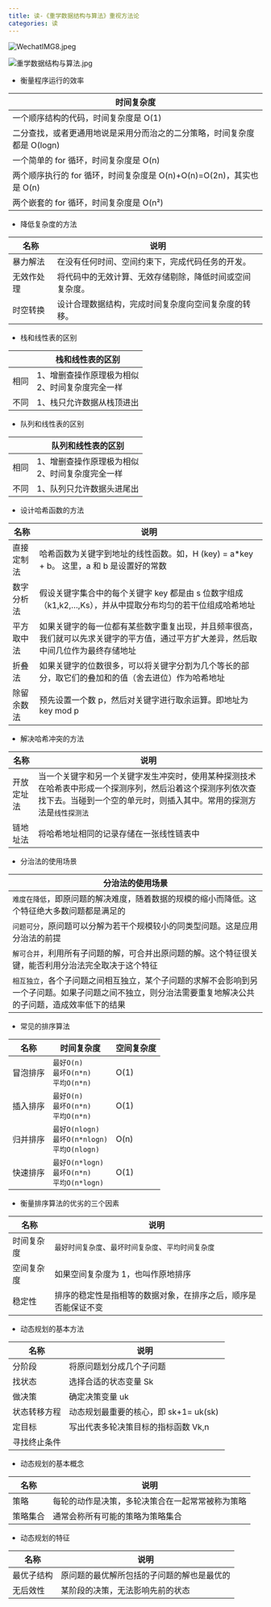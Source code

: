 ```yaml
---
title: 读-《重学数据结构与算法》重视方法论
categories: 读
---
```

![WechatIMG8.jpeg](https://upload-images.jianshu.io/upload_images/15325592-888f93690cba38c6.jpeg?imageMogr2/auto-orient/strip%7CimageView2/2/w/1240)
<!-- more -->

![重学数据结构与算法.jpg](https://upload-images.jianshu.io/upload_images/15325592-011f3e265342c21f.jpg?imageMogr2/auto-orient/strip%7CimageView2/2/w/1240)
<!-- more -->


- 衡量程序运行的效率

| 时间复杂度  |   
| ------------ | 
| 一个顺序结构的代码，时间复杂度是 O(1)  |
|二分查找，或者更通用地说是采用分而治之的二分策略，时间复杂度都是 O(logn)|
|一个简单的 for 循环，时间复杂度是 O(n)|
|两个顺序执行的 for 循环，时间复杂度是 O(n)+O(n)=O(2n)，其实也是 O(n)|
|两个嵌套的 for 循环，时间复杂度是 O(n²)|

- 降低复杂度的方法

| 名称 | 说明 |
| ------------ | ------------ |
|暴力解法  |在没有任何时间、空间约束下，完成代码任务的开发。 |
|无效作处理 | 将代码中的无效计算、无效存储剔除，降低时间或空间复杂度。|
| 时空转换 | 设计合理数据结构，完成时间复杂度向空间复杂度的转移。|

- 栈和线性表的区别

|   |  栈和线性表的区别 |
| ------------ | ------------ |
| 相同  | 1、增删查操作原理极为相似<br/>2、时间复杂度完全一样  |
| 不同  | 1、栈只允许数据从栈顶进出  |

- 队列和线性表的区别

|   |  队列和线性表的区别 |
| ------------ | ------------ |
| 相同  | 1、增删查操作原理极为相似<br/>2、时间复杂度完全一样  |
| 不同  | 1、队列只允许数据头进尾出 |

- 设计哈希函数的方法

| 名称 | 说明 |
| ------------ | ------------ |
|直接定制法  |哈希函数为关键字到地址的线性函数。如，H (key) = a*key + b。 这里，a 和 b 是设置好的常数 |
|数字分析法 | 假设关键字集合中的每个关键字 key 都是由 s 位数字组成（k1,k2,…,Ks），并从中提取分布均匀的若干位组成哈希地址|
| 平方取中法 | 如果关键字的每一位都有某些数字重复出现，并且频率很高，我们就可以先求关键字的平方值，通过平方扩大差异，然后取中间几位作为最终存储地址|
|折叠法|如果关键字的位数很多，可以将关键字分割为几个等长的部分，取它们的叠加和的值（舍去进位）作为哈希地址|
|除留余数法|预先设置一个数 p，然后对关键字进行取余运算。即地址为 key mod p|

- 解决哈希冲突的方法

| 名称 | 说明 |
| ------------ | ------------ |
|开放定址法|当一个关键字和另一个关键字发生冲突时，使用某种探测技术在哈希表中形成一个探测序列，然后沿着这个探测序列依次查找下去。当碰到一个空的单元时，则插入其中。常用的探测方法是`线性探测法`|
|链地址法|将哈希地址相同的记录存储在一张线性链表中|

- 分治法的使用场景

| 分治法的使用场景  |
| ------------ |
| `难度在降低`，即原问题的解决难度，随着数据的规模的缩小而降低。这个特征绝大多数问题都是满足的 |
|`问题可分`，原问题可以分解为若干个规模较小的同类型问题。这是应用分治法的前提|
|`解可合并`，利用所有子问题的解，可合并出原问题的解。这个特征很关键，能否利用分治法完全取决于这个特征|
|`相互独立`，各个子问题之间相互独立，某个子问题的求解不会影响到另一个子问题。如果子问题之间不独立，则分治法需要重复地解决公共的子问题，造成效率低下的结果|

- 常见的排序算法

| 名称  |时间复杂度|空间复杂度|
| ------------ | ------------ | ------------ |
|冒泡排序|`最好O(n)`<br/>`最坏O(n*n)`<br/>`平均O(n*n)`<br/>|O(1)|
|插入排序|`最好O(n)`<br/>`最坏O(n*n)`<br/>`平均O(n*n)`<br/>|O(1)|
|归并排序|`最好O(nlogn)`<br/>`最坏O(n*nlogn)`<br/>`平均O(nlogn)`<br/>|O(n)|
|快速排序|`最好O(n*logn)`<br/>`最坏O(n*n)`<br/>`平均O(n*logn)`<br/>|O(1)|

- 衡量排序算法的优劣的三个因素

| 名称  |说明|
| ------------ |------------ |
|时间复杂度|`最好时间复杂度`、`最坏时间复杂度`、`平均时间复杂度`|
|空间复杂度|如果空间复杂度为 1，也叫作原地排序|
|稳定性|排序的稳定性是指相等的数据对象，在排序之后，顺序是否能保证不变|

- 动态规划的基本方法

| 名称  |说明|
| ------------ |------------ |
|分阶段|将原问题划分成几个子问题|
|找状态|选择合适的状态变量 Sk|
|做决策|确定决策变量 uk|
|状态转移方程|动态规划最重要的核心，即 sk+1= uk(sk) |
|定目标|写出代表多轮决策目标的指标函数 Vk,n|
|寻找终止条件|

- 动态规划的基本概念

| 名称  |说明|
| ------------ |------------ |
|策略|每轮的动作是决策，多轮决策合在一起常常被称为策略|
|策略集合|通常会称所有可能的策略为策略集合|

- 动态规划的特征

| 名称  |说明|
| ------------ |------------ |
|最优子结构|原问题的最优解所包括的子问题的解也是最优的|
|无后效性|某阶段的决策，无法影响先前的状态|
